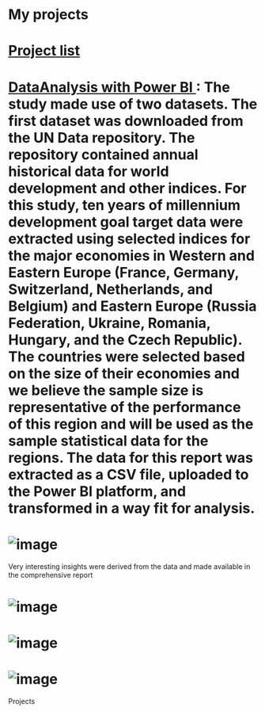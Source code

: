 # My projects
# <a href = "https://github.com/pappykkay"> Project list </a>
# <a href = "https://github.com/pappykkay/Data-Visualisation-with-Power-BI"> DataAnalysis with Power BI </a>: The study made use of two datasets. The first dataset was downloaded from the UN Data repository.  The repository contained annual historical data for world development and other indices. For this study, ten years of millennium development goal target data were extracted using selected indices for the major economies in Western and Eastern Europe (France, Germany, Switzerland, Netherlands, and Belgium) and Eastern Europe (Russia Federation, Ukraine, Romania, Hungary, and the Czech Republic). The countries were selected based on the size of their economies and we believe the sample size is representative of the performance of this region and will be used as the sample statistical data for the regions. The data for this report was extracted as a CSV file, uploaded to the Power BI platform, and transformed in a way fit for analysis. 
# ![image](https://github.com/pappykkay/papp.github.io/assets/119144075/c7d11c65-347d-49b6-a728-1d3871207c13)


Very interesting insights were derived from the data and made available in the comprehensive report
# ![image](https://github.com/pappykkay/papp.github.io/assets/119144075/5ce9b4d6-f040-46b5-bcb3-217c40310f05)
# ![image](https://github.com/pappykkay/koladeyanju.github.io/assets/119144075/3c4712bf-3c30-42b8-adff-b29aa6c83c33)
# ![image](https://github.com/pappykkay/koladeyanju.github.io/assets/119144075/cd64156a-14b0-48a8-af5e-ce2bf660419d)



Projects 
